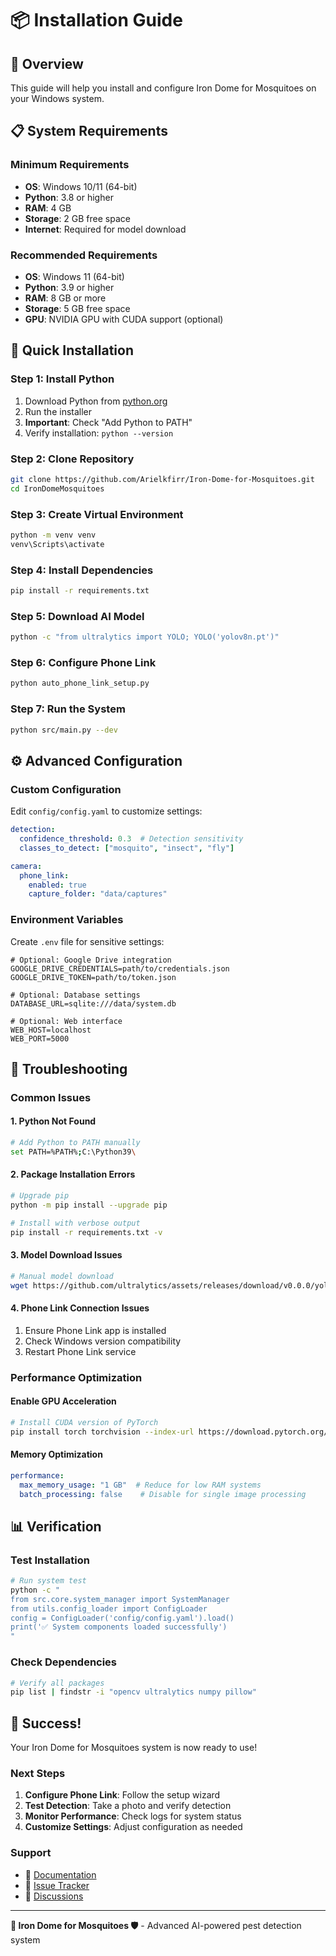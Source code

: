 # 📦 Installation Guide

## 🎯 Overview

This guide will help you install and configure Iron Dome for Mosquitoes on your Windows system.

## 📋 System Requirements

### Minimum Requirements
- **OS**: Windows 10/11 (64-bit)
- **Python**: 3.8 or higher
- **RAM**: 4 GB
- **Storage**: 2 GB free space
- **Internet**: Required for model download

### Recommended Requirements
- **OS**: Windows 11 (64-bit)
- **Python**: 3.9 or higher
- **RAM**: 8 GB or more
- **Storage**: 5 GB free space
- **GPU**: NVIDIA GPU with CUDA support (optional)

## 🚀 Quick Installation

### Step 1: Install Python
1. Download Python from [python.org](https://www.python.org/downloads/)
2. Run the installer
3. **Important**: Check "Add Python to PATH"
4. Verify installation: `python --version`

### Step 2: Clone Repository
```bash
git clone https://github.com/Arielkfirr/Iron-Dome-for-Mosquitoes.git
cd IronDomeMosquitoes
```

### Step 3: Create Virtual Environment
```bash
python -m venv venv
venv\Scripts\activate
```

### Step 4: Install Dependencies
```bash
pip install -r requirements.txt
```

### Step 5: Download AI Model
```bash
python -c "from ultralytics import YOLO; YOLO('yolov8n.pt')"
```

### Step 6: Configure Phone Link
```bash
python auto_phone_link_setup.py
```

### Step 7: Run the System
```bash
python src/main.py --dev
```

## ⚙️ Advanced Configuration

### Custom Configuration
Edit `config/config.yaml` to customize settings:

```yaml
detection:
  confidence_threshold: 0.3  # Detection sensitivity
  classes_to_detect: ["mosquito", "insect", "fly"]

camera:
  phone_link:
    enabled: true
    capture_folder: "data/captures"
```

### Environment Variables
Create `.env` file for sensitive settings:

```env
# Optional: Google Drive integration
GOOGLE_DRIVE_CREDENTIALS=path/to/credentials.json
GOOGLE_DRIVE_TOKEN=path/to/token.json

# Optional: Database settings
DATABASE_URL=sqlite:///data/system.db

# Optional: Web interface
WEB_HOST=localhost
WEB_PORT=5000
```

## 🔧 Troubleshooting

### Common Issues

#### 1. Python Not Found
```bash
# Add Python to PATH manually
set PATH=%PATH%;C:\Python39\
```

#### 2. Package Installation Errors
```bash
# Upgrade pip
python -m pip install --upgrade pip

# Install with verbose output
pip install -r requirements.txt -v
```

#### 3. Model Download Issues
```bash
# Manual model download
wget https://github.com/ultralytics/assets/releases/download/v0.0.0/yolov8n.pt
```

#### 4. Phone Link Connection Issues
1. Ensure Phone Link app is installed
2. Check Windows version compatibility
3. Restart Phone Link service

### Performance Optimization

#### Enable GPU Acceleration
```bash
# Install CUDA version of PyTorch
pip install torch torchvision --index-url https://download.pytorch.org/whl/cu118
```

#### Memory Optimization
```yaml
performance:
  max_memory_usage: "1 GB"  # Reduce for low RAM systems
  batch_processing: false    # Disable for single image processing
```

## 📊 Verification

### Test Installation
```bash
# Run system test
python -c "
from src.core.system_manager import SystemManager
from utils.config_loader import ConfigLoader
config = ConfigLoader('config/config.yaml').load()
print('✅ System components loaded successfully')
"
```

### Check Dependencies
```bash
# Verify all packages
pip list | findstr -i "opencv ultralytics numpy pillow"
```

## 🎉 Success!

Your Iron Dome for Mosquitoes system is now ready to use!

### Next Steps
1. **Configure Phone Link**: Follow the setup wizard
2. **Test Detection**: Take a photo and verify detection
3. **Monitor Performance**: Check logs for system status
4. **Customize Settings**: Adjust configuration as needed

### Support
- 📖 [Documentation](README.md)
- 🐛 [Issue Tracker](https://github.com/Arielkfirr/Iron-Dome-for-Mosquitoes/issues)
- 💬 [Discussions](https://github.com/Arielkfirr/Iron-Dome-for-Mosquitoes/discussions)

---

**🦟 Iron Dome for Mosquitoes 🛡️** - Advanced AI-powered pest detection system 